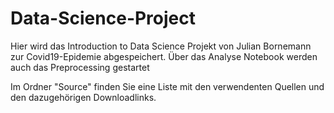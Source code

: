 # Data-Science-Project
Hier wird das Introduction to Data Science Projekt von Julian Bornemann zur Covid19-Epidemie abgespeichert. Über das Analyse Notebook werden auch das Preprocessing gestartet

Im Ordner "Source" finden Sie eine Liste mit den verwendenten Quellen und den dazugehörigen Downloadlinks.
